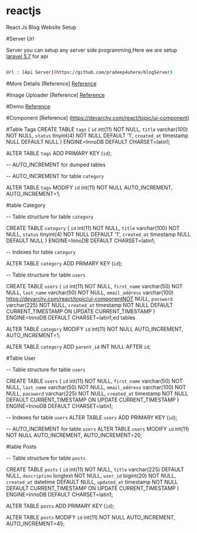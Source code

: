# reactjs
React Js Blog Website Setup

#Server Url

Server you can setup any server side programming,Here we are setup [laravel 5.7](https://laravel.com/docs/5.7/releases) for api

```sh

Url : [Api Server](https://github.com/pradeep4uhere/blogServer)

```

#More Details [Reference]
[Reference](http://www.mattmorgante.com/technology/dropdown-with-react)


#Image Uploader [Reference]
[Reference](https://www.npmjs.com/package/react-images-uploader)

#Demo
[Reference](https://react.rocks/example/react-trello-board)

#Component
[Reference] (https://devarchy.com/react/topic/ui-component)

#Table Tags
CREATE TABLE `tags` (
  `id` int(11) NOT NULL,
  `title` varchar(100) NOT NULL,
  `status` tinyint(4) NOT NULL DEFAULT '1',
  `created_at` timestamp NULL DEFAULT NULL
) ENGINE=InnoDB DEFAULT CHARSET=latin1;

ALTER TABLE `tags`  ADD PRIMARY KEY (`id`);

-- AUTO_INCREMENT for dumped tables

-- AUTO_INCREMENT for table `category`

ALTER TABLE `tags`
  MODIFY `id` int(11) NOT NULL AUTO_INCREMENT, AUTO_INCREMENT=1;




#table Category

-- Table structure for table `category`

CREATE TABLE `category` (
  `id` int(11) NOT NULL,
  `title` varchar(100) NOT NULL,
  `status` tinyint(4) NOT NULL DEFAULT '1',
  `created_at` timestamp NULL DEFAULT NULL
) ENGINE=InnoDB DEFAULT CHARSET=latin1;

-- Indexes for table `category`

ALTER TABLE `category` ADD PRIMARY KEY (`id`);

-- Table structure for table `users`

CREATE TABLE `users` (
  `id` int(11) NOT NULL,
  `first_name` varchar(50) NOT NULL,
  `last_name` varchar(50) NOT NULL,
  `email_address` varchar(100) https://devarchy.com/react/topic/ui-componentNOT NULL,
  `password` varchar(225) NOT NULL,
  `created_at` timestamp NOT NULL DEFAULT CURRENT_TIMESTAMP ON UPDATE CURRENT_TIMESTAMP
) ENGINE=InnoDB DEFAULT CHARSET=latin1;ed tables

ALTER TABLE `category`  MODIFY `id` int(11) NOT NULL AUTO_INCREMENT, AUTO_INCREMENT=1;

ALTER TABLE `category` ADD `parent_id` INT NULL AFTER `id`;



#Table User

-- Table structure for table `users`

CREATE TABLE `users` (
  `id` int(11) NOT NULL,
  `first_name` varchar(50) NOT NULL,
  `last_name` varchar(50) NOT NULL,
  `email_address` varchar(100) NOT NULL,
  `password` varchar(225) NOT NULL,
  `created_at` timestamp NOT NULL DEFAULT CURRENT_TIMESTAMP ON UPDATE CURRENT_TIMESTAMP
) ENGINE=InnoDB DEFAULT CHARSET=latin1;


-- Indexes for table `users`
ALTER TABLE `users`  ADD PRIMARY KEY (`id`);


-- AUTO_INCREMENT for table `users`
ALTER TABLE `users`  MODIFY `id` int(11) NOT NULL AUTO_INCREMENT, AUTO_INCREMENT=20;


#table Posts

-- Table structure for table `posts`

CREATE TABLE `posts` (
  `id` int(11) NOT NULL,
  `title` varchar(225) DEFAULT NULL,
  `description` longtext NOT NULL,
  `user_id` bigint(20) NOT NULL,
  `created_at` datetime DEFAULT NULL,
  `updated_at` timestamp NOT NULL DEFAULT CURRENT_TIMESTAMP ON UPDATE CURRENT_TIMESTAMP
) ENGINE=InnoDB DEFAULT CHARSET=latin1;


ALTER TABLE `posts`  ADD PRIMARY KEY (`id`);

ALTER TABLE `posts`  MODIFY `id` int(11) NOT NULL AUTO_INCREMENT, AUTO_INCREMENT=45;
